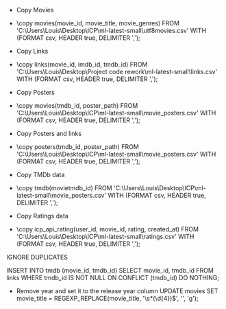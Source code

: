 - Copy Movies
- \copy movies(movie_id, movie_title, movie_genres) FROM 'C:\Users\Louis\Desktop\ICP\ml-latest-small\utf8movies.csv' WITH (FORMAT csv, HEADER true, DELIMITER ',');


- Copy Links
- \copy links(movie_id, imdb_id, tmdb_id) FROM 'C:\Users\Louis\Desktop\Project code rework\ml-latest-small\links.csv' WITH (FORMAT csv, HEADER true, DELIMITER ',');

- Copy Posters
- \copy movies(tmdb_id, poster_path) FROM 'C:\Users\Louis\Desktop\ICP\ml-latest-small\movie_posters.csv' WITH (FORMAT csv, HEADER true, DELIMITER ',');


- Copy Posters and links
- \copy posters(tmdb_id, poster_path) FROM 'C:\Users\Louis\Desktop\ICP\ml-latest-small\movie_posters.csv' WITH (FORMAT csv, HEADER true, DELIMITER ',');

- Copy TMDb data
- \copy tmdb(movietmdb_id) FROM 'C:\Users\Louis\Desktop\ICP\ml-latest-small\movie_posters.csv' WITH (FORMAT csv, HEADER true, DELIMITER ',');

- Copy Ratings data
- \copy icp_api_rating(user_id, movie_id, rating, created_at) FROM 'C:\Users\Louis\Desktop\ICP\ml-latest-small\ratings.csv' WITH (FORMAT csv, HEADER true, DELIMITER ',');


IGNORE DUPLICATES

INSERT INTO tmdb (movie_id, tmdb_id)
SELECT movie_id, tmdb_id
FROM links
WHERE tmdb_id IS NOT NULL
ON CONFLICT (tmdb_id) DO NOTHING;

- Remove year and set it to the release year column
UPDATE movies
SET movie_title = REGEXP_REPLACE(movie_title, '\s*\(\d{4}\)$', '', 'g');

